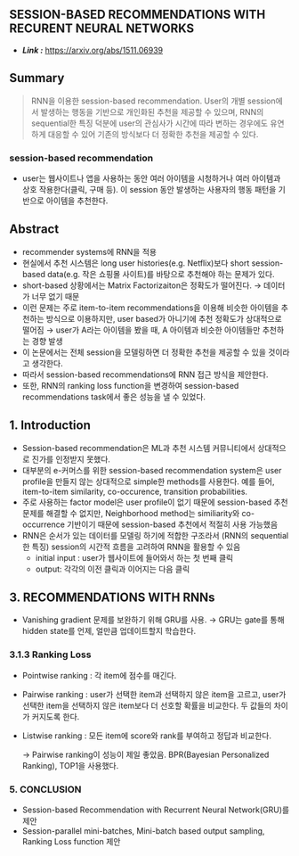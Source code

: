 ## SESSION-BASED RECOMMENDATIONS WITH RECURENT NEURAL NETWORKS

- ***Link :*** https://arxiv.org/abs/1511.06939

## Summary

> RNN을 이용한 session-based recommendation. 
User의 개별 session에서 발생하는 행동을 기반으로 개인화된 추천을 제공할 수 있으며, RNN의 sequential한 특징 덕분에 user의 관심사가 시간에 따라 변하는 경우에도 유연하게 대응할 수 있어 기존의 방식보다 더 정확한 추천을 제공할 수 있다.
> 

### session-based recommendation

- user는 웹사이트나 앱을 사용하는 동안 여러 아이템을 시청하거나 여러 아이템과 상호 작용한다(클릭, 구매 등). 이 session 동안 발생하는 사용자의 행동 패턴을 기반으로 아이템을 추천한다.

## Abstract

- recommender systems에 RNN을 적용
- 현실에서 추천 시스템은 long user histories(e.g. Netflix)보다 short session-based data(e.g. 작은 쇼핑몰 사이트)를 바탕으로 추천해야 하는 문제가 있다.
- short-based 상황에서는 Matrix Factorizaiton은 정확도가 떨어진다. → 데이터가 너무 없기 때문
- 이런 문제는 주로 item-to-item recommendations을 이용해 비슷한 아이템을 추천하는 방식으로 이용하지만, user based가 아니기에 추천 정확도가 상대적으로 떨어짐 → user가 A라는 아이템을 봤을 때, A 아이템과 비슷한 아이템들만 추천하는 경향 발생
- 이 논문에서는 전체 session을 모델링하면 더 정확한 추천을 제공할 수 있을 것이라고 생각한다.
- 따라서 session-based recommendations에 RNN 접근 방식을 제안한다.
- 또한, RNN의 ranking loss function을 변경하여 session-based recommendations task에서 좋은 성능을 낼 수 있었다.

## 1. Introduction

- Session-based recommendation은 ML과 추천 시스템 커뮤니티에서 상대적으로 진가를 인정받지 못했다.
- 대부분의 e-커머스를 위한 session-based recommendation system은 user profile을 만들지 않는 상대적으로 simple한 methods를 사용한다. 예를 들어, item-to-item similarity, co-occurence, transition probabilities.
- 주로 사용하는 factor model은 user profile이 없기 때문에 session-based 추천 문제를 해결할 수 없지만, Neighborhood method는 similiarity와 co-occurrence 기반이기 때문에 session-based 추천에서 적절히 사용 가능했음
- RNN은 순서가 있는 데이터를 모델링 하기에 적합한 구조라서 (RNN의 sequential한 특징) session의 시간적 흐름을 고려하여 RNN을 활용할 수 있음
    - initial input : user가 웹사이트에 들어와서 하는 첫 번째 클릭
    - output: 각각의 이전 클릭과 이어지는 다음 클릭

## 3. RECOMMENDATIONS WITH RNNs

- Vanishing gradient 문제를 보완하기 위해 GRU를 사용. → GRU는 gate를 통해 hidden state를 언제, 얼만큼 업데이트할지 학습한다.

### 3.1.3 Ranking Loss

- Pointwise ranking : 각 item에 점수를 매긴다.
- Pairwise ranking : user가 선택한 item과 선택하지 않은 item을 고르고, user가 선택한 item을 선택하지 않은 item보다 더 선호할 확률을 비교한다. 두 값들의 차이가 커지도록 한다.
- Listwise ranking :  모든 item에 score와 rank를 부여하고 정답과 비교한다.
    
    → Pairwise ranking이 성능이 제일 좋았음. BPR(Bayesian Personalized Ranking), TOP1을 사용했다.
    

### 5. CONCLUSION

- Session-based Recommendation with Recurrent Neural Network(GRU)를 제안
- Session-parallel mini-batches, Mini-batch based output sampling, Ranking Loss function 제안